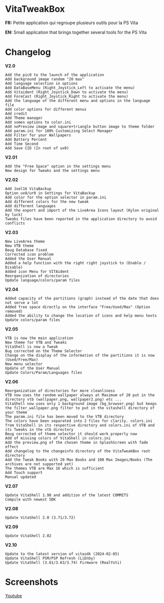 # VitaTweakBox

**FR:** Petite application qui regroupe plusieurs outils pour la PS Vita

**EN:** Small application that brings together several tools for the PS Vita

# Changelog

**V2.0**

    Add the pic0 to the launch of the application
    Add background image random "20 max" 
    Add language selection in options
    Add DataBaseMenu (Right_Joystick_Left to activate the menu)
    Add Vitaident (Right_Joystick_Down to activate the menu)
    Add ForeCast (Right_Joystick_Right to activate the menu)
    Add the language of the different menu and options in the language file
    Add color options for different menus
    Add credit
    Add Theme manager
    Add somes options to color.ini
    Add noPreview image and square+triangle button image to theme folder
    Add param.ini for 100% Customizing Select Manager
    Add Filter for your Wallpapers
    Add Battery Percent
    Add Time Second
    Add Save CID (In root of ux0)

**V2.01**

    Add the "Free Space" option in the settings menu
    New design for Tweaks and the settings menu

**V2.02**

    Add Joel16 VitaBackup 
    Option ux0/ur0 in Settings for VitaBackup
    Add color for the option selector in param.ini
    Add different colors for the new tweak
    Add different languages
    Add the export and import of the LiveArea Icons layout (Kylon original by luck)
    Tweaks files have been reported in the application directory to avoid conflicts

**V2.03**

    New LiveArea theme
    New VTB theme
    Beug Database fixed
    Corrected icon problem
    Added the User Manual
    Added a help function with the right right joystick to (Enable / Disable)
    Added icon Menu for VITAident
    Reorganization of directories
    Update language/colors/param files

**V2.04**

    Added capacity of the partitions (graph) instead of the date that does not serve a lot
    Added free space directly on the interface "Free/Used/Max" (Option removed)
    Added the ability to change the location of icons and help menu texts
    Update colors/param files

**V2.05**

    VTB is now the main application
    New theme for VTB and Tweaks
    VitaShell is now a Tweak
    Bug corrected on the Theme Selector
    Change on the display of the information of the partitions it is now (Used/Free/Max)
    New menu selector
    Update of the User Manual
    Update Colors/Param/Languages files

**V2.06**

    Reorganization of directories for more cleanliness
    VTB now uses the random wallpaper always at Maximum of 20 put in the directory vtb (wallpaper.png, wallpaper2.png) etc ...
    VitaShell now uses only 1 background image (bg_browser.png) but keeps the filter_wallpaper.png filter to put in the vitashell directory of your theme
    The param.ini file has been moved to the VTB directory
    The colors have been separated into 2 files for clarity. colors.ini from VitaShell in its respective directory and colors.ini of VTB and its Tweaks in the vtb directory
    Beug corrected of theme selector it should work properly now
    Add of missing colors of VitaShell in colors.ini
    Add the preview.png of the chosen theme in SplashScreen with fade effect
    Add changelog to the changeinfo directory of the VitaTweakBox root directory
    Add the Tweak Books with 20 Max Books and 100 Max Images/Books (The archives are not supported yet)
    The themes VTB are Max 16 which is sufficient
    Add Touch support
    Manual updated

**V2.07**

    Update VitaShell 1.98 and addition of the latest COMMITS
    Compile with newest SDK

**V2.08**

    Update VitaShell 2.0 (3.71/3.72)

**V2.09**

    Update VitaShell 2.02

**V2.10**

    Update to the latest version of vitasdk (2024-02-05)
    Update VitaShell PSM/PSP Refresh (LiEnby)
    Update VitaShell (3.61/3.63/3.74) Firmware (RealYoti)

# Screenshots

[Youtube](https://www.youtube.com/watch?v=HcL0LSUcY5s&t=5s)
